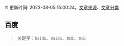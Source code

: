 :alarm_clock: 更新时间: 2023-08-05 15:00:24。[文章来源](/README.md)、[文章分类](/TAGS.md)

## 百度


> 关键字：`baidu`、`Baidu`、`百度`、`文心`



